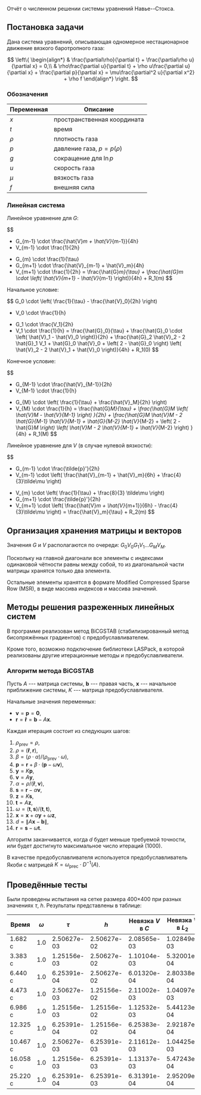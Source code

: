 <!--- type: markdown; required-extensions: mathjax smarty --->
<!--- Created with ReText: http://retext.sourceforge.net/ --->

Отчёт о численном решении системы уравнений Навье--Стокса.

## Постановка задачи

Дана система уравнений, описывающая одномерное нестационарное движение вязкого
баротропного газа:

$$
\left\{
\begin{align*}
& \frac{\partial\rho}{\partial t} + \frac{\partial\rho u}{\partial x} = 0,\\
& \rho\frac{\partial u}{\partial t} + \rho u\frac{\partial u}{\partial x} +
  \frac{\partial p}{\partial x} = \mu\frac{\partial^2 u}{\partial x^2} + \rho f
\end{align*}
\right.
$$

### Обозначения

Переменная | Описание
---------- | --------
$x$        | пространственная координата
$t$        | время
$\rho$     | плотность газа
$p$        | давление газа, $p = p(\rho)$
$g$        | сокращение для $\ln p$
$u$        | скорость газа
$\mu$      | вязкость газа
$f$        | внешняя сила

### Линейная система

Линейное уравнение для $G$:

$$
- G_{m-1} \cdot \frac{\hat{V}_m + \hat{V}_{m-1}}{4h}
- V_{m-1} \cdot \frac{1}{2h}
+ G_{m}   \cdot \frac{1}{\tau}
+ G_{m+1} \cdot \frac{\hat{V}_{m-1} + \hat{V}_m}{4h}
+ V_{m+1} \cdot \frac{1}{2h}
= \frac{\hat{G}_m}{\tau} +
  \frac{\hat{G}_m \cdot \left( \hat{V}_{m+1} - \hat{V}_{m-1} \right)}{4h} +
  R_1(m)
$$

Начальное условие:

$$
  G_0 \cdot \left( \frac{1}{\tau} - \frac{\hat{V}_0}{2h} \right)
- V_0 \cdot \frac{1}{h}
+ G_1 \cdot \frac{V_1}{2h}
+ V_1 \cdot \frac{1}{h}
= \frac{\hat{G}_0}{\tau} +
  \frac{\hat{G}_0 \cdot \left( \hat{V}_1 - \hat{V}_0 \right)}{2h} +
  \frac{\hat{G}_2 \hat{V}_2 - 2 \hat{G}_1 V_1 + \hat{G}_0 \hat{V}_0 +
      \left( 2 - \hat{G}_0 \right) \left( \hat{V}_2 - 2 \hat{V}_1 + \hat{V}_0 \right)}{4h} +
  R_1(0)
$$

Конечное условие:

$$
- G_{M-1} \cdot \frac{\hat{V}_{M-1}}{2h}
- V_{M-1} \cdot \frac{1}{h}
+ G_{M}   \cdot \left( \frac{1}{\tau} + \frac{\hat{V}_M}{2h} \right)
+ V_{M}   \cdot \frac{1}{h}
= \frac{\hat{G}_M}{\tau} +
  \frac{\hat{G}_M \left( \hat{V}_M - \hat{V}_{M-1} \right) }{2h} +
  \frac{\hat{G}_M \hat{V}_M - 2 \hat{G}_{M-1} \hat{V}_{M-1} + \hat{G}_{M-2} \hat{V}_{M-2} +
      \left( 2 - \hat{G}_M \right) \left( \hat{V}_M - 2 \hat{V}_{M-1} + \hat{V}_{M-2} \right) }{4h} +
  R_1(M)
$$

Линейное уравнение для $V$ (в случае нулевой вязкости):

$$
- G_{m-1} \cdot \frac{\tilde{p}'}{2h}
- V_{m-1} \cdot \left( \frac{\hat{V}_{m-1} + \hat{V}_m}{6h} + \frac{4}{3}\tilde\mu \right)
+ V_{m}   \cdot \left( \frac{1}{\tau} + \frac{8}{3} \tilde\mu \right)
+ G_{m+1} \cdot \frac{\tilde{p}'}{2h}
+ V_{m+1} \cdot \left( \frac{\hat{V}_m + \hat{V}_{m+1}}{6h} - \frac{4}{3}\tilde\mu \right)
= \frac{\hat{V}_m}{\tau} +
  R_2(m)
$$

## Организация хранения матрицы и векторов

Значения $G$ и $V$ располагаются по очереди: $G_0 V_0 G_1 V_1 \dots G_M V_M$.

Поскольку на главной диагонали все элементы с индексами одинаковой чётности
равны между собой, то из диагональной части матрицы хранятся только два элемента.

Остальные элементы хранятся в формате Modified Compressed Sparse Row (MSR),
в виде массива индексов и массива значений.

## Методы решения разреженных линейных систем

В программе реализован метод BiCGSTAB (стабилизированный метод бисопряжённых
градиентов) с предобуславливателем.

Кроме того, возможно подключение библиотеки LASPack, в которой реализованы
другие итерационные методы и предобуславливатели.

### Алгоритм метода BiCGSTAB

Пусть $A$ --- матрица системы, $\mathbf b$ --- правая часть, $\mathbf x$ ---
начальное приближение системы, $K$ --- матрица предобуславливателя.

Начальные значения переменных:

- $\mathbf v = \mathbf p = \mathbf 0$,
- $\mathbf r = \mathbf{\hat r} = \mathbf b - A \mathbf x$.

Каждая итерация состоит из следующих шагов:

1. $\rho_\text{prev} = \rho$,
2. $\rho = (\mathbf{\hat r}, \mathbf r)$,
3. $\beta = (\rho \cdot \alpha) / (\rho_\text{prev} \cdot \omega)$,
4. $\mathbf p = \mathbf r + \beta \cdot (\mathbf p - \omega \mathbf v)$,
5. $\mathbf y = K \mathbf p$,
6. $\mathbf v = A \mathbf y$,
7. $\alpha = \rho / (\mathbf{\hat r}, \mathbf v)$,
8. $\mathbf s = \mathbf r - \alpha \mathbf v$,
9. $\mathbf z = K \mathbf s$,
10. $\mathbf t = A \mathbf z$,
11. $\omega = (\mathbf t, \mathbf s) / (\mathbf t, \mathbf t)$,
12. $\mathbf x = \mathbf x + \alpha \mathbf y + \omega \mathbf z$,
13. $d = \left\|A \mathbf x - \mathbf b\right\|$,
14. $\mathbf r = \mathbf s - \omega \mathbf t$.

Алгоритм заканчивается, когда $d$ будет меньше требуемой точности, или будет
достигнуто максимальное число итераций (1000).

В качестве предобуславливателя используется предобуславливатель Якоби
с матрицей $K = \omega_\text{prec} \cdot D^{-1}(A)$.

## Проведённые тесты

Были проведены испытания на сетке размера 400×400 при разных значениях $\tau$, $h$.
Результаты представлены в таблице:

Время    | $\omega$ | $\tau$      | $h$         | Невязка $V$ в $C$ | Невязка $V$ в $L_2$ | Невязка $G$ в $C$ | Невязка $G$ в $L_2$
-------- | -------- | ----------- | ----------- | ----------------- | ------------------- | ----------------- | -------------------
1.682 с  | 1.0      | 2.50627e-03 | 2.50627e-02 | 2.08565e-03       | 1.02849e-03         | 1.43495e-03       | 5.39350e-04
3.383 с  | 1.0      | 1.25156e-03 | 2.50627e-02 | 1.10104e-03       | 5.32001e-04         | 7.14881e-04       | 2.69397e-04
6.440 с  | 1.0      | 6.25391e-04 | 2.50627e-02 | 6.01320e-04       | 2.80338e-04         | 3.56732e-04       | 1.35181e-04
4.473 с  | 1.0      | 2.50627e-03 | 1.25156e-02 | 2.11002e-03       | 1.04097e-03         | 1.45481e-03       | 5.44843e-04
6.986 с  | 1.0      | 1.25156e-03 | 1.25156e-02 | 1.12532e-03       | 5.44123e-04         | 7.34616e-04       | 2.75298e-04
12.325 с | 1.0      | 6.25391e-04 | 1.25156e-02 | 6.25383e-04       | 2.92187e-04         | 3.76392e-04       | 1.41248e-04
10.467 с | 1.0      | 2.50627e-03 | 6.25391e-03 | 2.11612e-03       | 1.04425e-03         | 1.45975e-03       | 5.45978e-04
16.058 с | 1.0      | 1.25156e-03 | 6.25391e-03 | 1.13137e-03       | 5.47243e-04         | 7.39548e-04       | 2.76651e-04
25.220 с | 1.0      | 6.25391e-04 | 6.25391e-03 | 6.31391e-04       | 2.95209e-04         | 3.81302e-04       | 1.42702e-04
